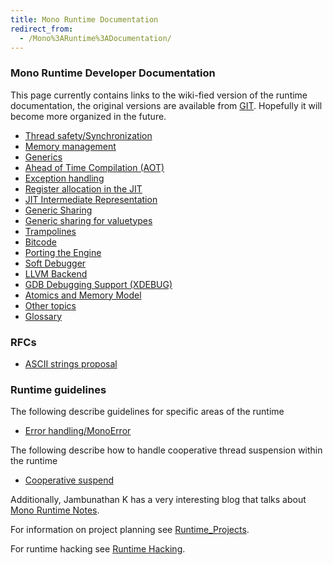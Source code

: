 ```yaml
---
title: Mono Runtime Documentation
redirect_from:
  - /Mono%3ARuntime%3ADocumentation/
---
```


### Mono Runtime Developer Documentation

This page currently contains links to the wiki-fied version of the runtime documentation, the original versions are available from [GIT](https://github.com/mono/mono/tree/master/docs). Hopefully it will become more organized in the future.

-   [Thread safety/Synchronization](/docs/advanced/runtime/docs/thread-safety/)
-   [Memory management](/docs/advanced/runtime/docs/memory-management/)
-   [Generics](/docs/advanced/runtime/docs/generics/)
-   [Ahead of Time Compilation (AOT)](/docs/advanced/runtime/docs/aot/)
-   [Exception handling](/docs/advanced/runtime/docs/exception-handling/)
-   [Register allocation in the JIT](/docs/advanced/runtime/docs/register-allocation/)
-   [JIT Intermediate Representation](/docs/advanced/runtime/docs/linear-ir/)
-   [Generic Sharing](/docs/advanced/runtime/docs/generic-sharing/)
-   [Generic sharing for valuetypes](/docs/advanced/runtime/docs/gsharedvt/)
-   [Trampolines](/docs/advanced/runtime/docs/trampolines/)
-   [Bitcode](/docs/advanced/runtime/docs/BITCODE/)
-   [Porting the Engine](/docs/advanced/runtime/docs/mini-porting/)
-   [Soft Debugger](/docs/advanced/runtime/docs/soft-debugger/)
-   [LLVM Backend](/docs/advanced/runtime/docs/llvm-backend)
-   [GDB Debugging Support (XDEBUG)](/docs/advanced/runtime/docs/xdebug/)
-   [Atomics and Memory Model](/docs/advanced/runtime/docs/atomics-memory-model/)
-   [Other topics](/docs/advanced/runtime/docs/other/)
-   [Glossary](/docs/advanced/runtime/docs/glossary)

### RFCs

-   [ASCII strings proposal](/docs/advanced/runtime/docs/ascii-strings/)

### Runtime guidelines

The following describe guidelines for specific areas of the runtime

-   [Error handling/MonoError](/docs/advanced/runtime/docs/mono-error/)

The following describe how to handle cooperative thread suspension within the runtime

-   [Cooperative suspend](/docs/advanced/runtime/docs/coop-suspend)

Additionally, Jambunathan K has a very interesting blog that talks about [Mono Runtime Notes](http://monoruntime.wordpress.com/).

For information on project planning see [Runtime_Projects](/docs/advanced/runtime/runtime-projects/).

For runtime hacking see [Runtime Hacking](/docs/advanced/runtime/runtime-hacking/).
